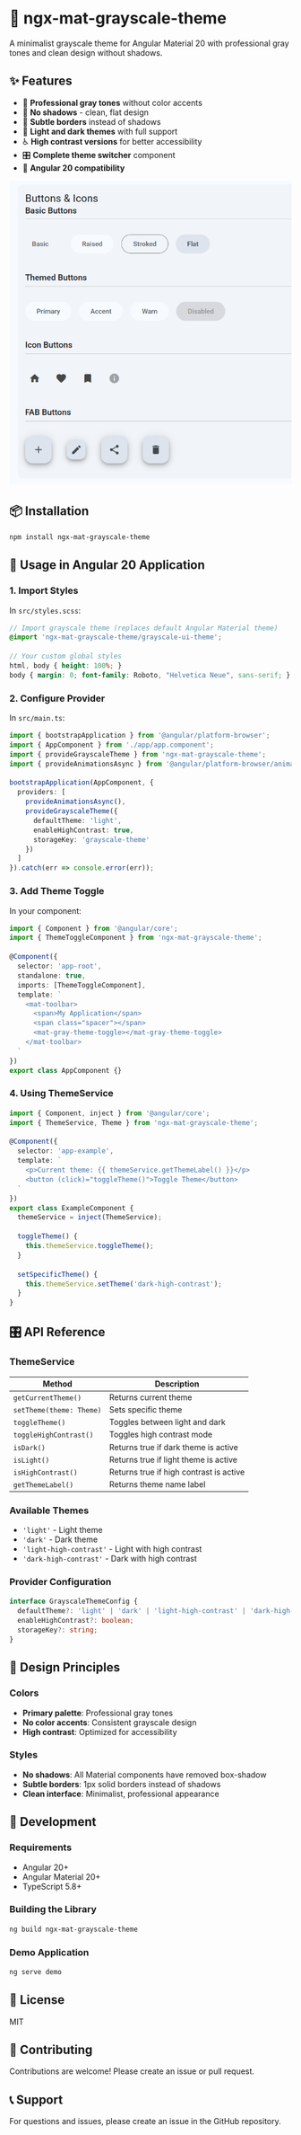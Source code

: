 # 🎨 ngx-mat-grayscale-theme

A minimalist grayscale theme for Angular Material 20 with professional gray tones and clean design without shadows.

## ✨ Features

- 🎯 **Professional gray tones** without color accents
- 🚫 **No shadows** - clean, flat design
- 🔲 **Subtle borders** instead of shadows
- 🌙 **Light and dark themes** with full support
- ♿ **High contrast versions** for better accessibility
- 🎛️ **Complete theme switcher** component
- 🔧 **Angular 20 compatibility**

![alt text](demo.png)

## 📦 Installation

```bash
npm install ngx-mat-grayscale-theme
```

## 🚀 Usage in Angular 20 Application

### 1. Import Styles

In `src/styles.scss`:

```scss
// Import grayscale theme (replaces default Angular Material theme)
@import 'ngx-mat-grayscale-theme/grayscale-ui-theme';

// Your custom global styles
html, body { height: 100%; }
body { margin: 0; font-family: Roboto, "Helvetica Neue", sans-serif; }
```

### 2. Configure Provider

In `src/main.ts`:

```typescript
import { bootstrapApplication } from '@angular/platform-browser';
import { AppComponent } from './app/app.component';
import { provideGrayscaleTheme } from 'ngx-mat-grayscale-theme';
import { provideAnimationsAsync } from '@angular/platform-browser/animations/async';

bootstrapApplication(AppComponent, {
  providers: [
    provideAnimationsAsync(),
    provideGrayscaleTheme({
      defaultTheme: 'light',
      enableHighContrast: true,
      storageKey: 'grayscale-theme'
    })
  ]
}).catch(err => console.error(err));
```

### 3. Add Theme Toggle

In your component:

```typescript
import { Component } from '@angular/core';
import { ThemeToggleComponent } from 'ngx-mat-grayscale-theme';

@Component({
  selector: 'app-root',
  standalone: true,
  imports: [ThemeToggleComponent],
  template: `
    <mat-toolbar>
      <span>My Application</span>
      <span class="spacer"></span>
      <mat-gray-theme-toggle></mat-gray-theme-toggle>
    </mat-toolbar>
  `
})
export class AppComponent {}
```

### 4. Using ThemeService

```typescript
import { Component, inject } from '@angular/core';
import { ThemeService, Theme } from 'ngx-mat-grayscale-theme';

@Component({
  selector: 'app-example',
  template: `
    <p>Current theme: {{ themeService.getThemeLabel() }}</p>
    <button (click)="toggleTheme()">Toggle Theme</button>
  `
})
export class ExampleComponent {
  themeService = inject(ThemeService);

  toggleTheme() {
    this.themeService.toggleTheme();
  }

  setSpecificTheme() {
    this.themeService.setTheme('dark-high-contrast');
  }
}
```

## 🎛️ API Reference

### ThemeService

| Method | Description |
|--------|-------------|
| `getCurrentTheme()` | Returns current theme |
| `setTheme(theme: Theme)` | Sets specific theme |
| `toggleTheme()` | Toggles between light and dark |
| `toggleHighContrast()` | Toggles high contrast mode |
| `isDark()` | Returns true if dark theme is active |
| `isLight()` | Returns true if light theme is active |
| `isHighContrast()` | Returns true if high contrast is active |
| `getThemeLabel()` | Returns theme name label |

### Available Themes

- `'light'` - Light theme
- `'dark'` - Dark theme
- `'light-high-contrast'` - Light with high contrast
- `'dark-high-contrast'` - Dark with high contrast

### Provider Configuration

```typescript
interface GrayscaleThemeConfig {
  defaultTheme?: 'light' | 'dark' | 'light-high-contrast' | 'dark-high-contrast';
  enableHighContrast?: boolean;
  storageKey?: string;
}
```

## 🎨 Design Principles

### Colors
- **Primary palette**: Professional gray tones
- **No color accents**: Consistent grayscale design
- **High contrast**: Optimized for accessibility

### Styles
- **No shadows**: All Material components have removed box-shadow
- **Subtle borders**: 1px solid borders instead of shadows
- **Clean interface**: Minimalist, professional appearance

## 🔧 Development

### Requirements
- Angular 20+
- Angular Material 20+
- TypeScript 5.8+

### Building the Library

```bash
ng build ngx-mat-grayscale-theme
```

### Demo Application

```bash
ng serve demo
```

## 📄 License

MIT

## 🤝 Contributing

Contributions are welcome! Please create an issue or pull request.

## 📞 Support

For questions and issues, please create an issue in the GitHub repository.